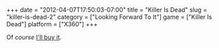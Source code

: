 +++
date = "2012-04-07T17:50:03-07:00"
title = "Killer Is Dead"
slug = "killer-is-dead-2"
category = ["Looking Forward To It"]
game = ["Killer Is Dead"]
platform = ["X360"]
+++

Of <i>course</i> <a href="http://andriasang.com/con0id/killer_is_dead_detailed/">I'll buy it</a>.